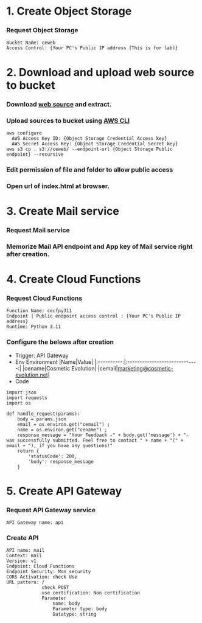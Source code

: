 # 1. Create Object Storage

### Request Object Storage

    Bucket Name: ceweb
    Access Control: {Your PC's Public IP address (This is for lab)}

# 2. Download and upload web source to bucket

### Download [web source](https://github.com/scp-cloudacademy/ce-advanced/blob/main/23/web.zip) and extract.

### Upload sources to bucket using [AWS CLI](https://aws.amazon.com/ko/cli/)

    aws configure
      AWS Access Key ID: {Object Storage Credential Access key}
      AWS Secret Access Key: {Object Storage Credential Secret key}
    aws s3 cp . s3://ceweb/ --endpoint-url {Object Storage Public endpoint} --recursive

### Edit permission of file and folder to allow public access

### Open url of index.html at browser.

# 3. Create Mail service

### Request Mail service 

### Memorize Mail API endpoint and App key of Mail service right after creation.

# 4. Create Cloud Functions

### Request Cloud Functions

    Function Name: cecfpy311
    Endpoint | Public endpoint access control : {Your PC's Public IP address}
    Runtime: Python 3.11
        
### Configure the belows after creation

- Trigger: API Gateway
- Env
   Environment
    |Name|Value|
    |:----------:|:-----------------------------:|
    |cename|Cosmetic Evolution|
    |cemail|marketing@cosmetic-evolution.net|
- Code
```
import json
import requests
import os

def handle_request(params):
    body = params.json
    email = os.environ.get("cemail") ; 
    name = os.environ.get("cename") ; 
    response_message = "Your Feedback -" + body.get('message') + "- was successfully submitted. Feel free to contact " + name + "(" + email + "), if you have any questions!"
    return {
        'statusCode': 200,
        'body': response_message
    }

```
# 5. Create API Gateway
### Request API Gateway service
    API Gateway name: api 

### Create API
    API name: mail
    Context: mail
    Version: v1
    Endpoint: Cloud Functions
    Endpoint Security: Non security
    CORS Activation: check Use
    URL pattern: /
                 check POST
                 use certification: Non certification
                 Parameter
                     name: body
                     Parameter type: body
                     Datatype: string


                     
    


